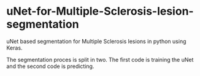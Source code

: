 # uNet-for-Multiple-Sclerosis-lesion-segmentation
uNet based segmentation for Multiple Sclerosis lesions in python using Keras. 

The segmentation proces is split in two. The first code is training the uNet and the second code is predicting. 
